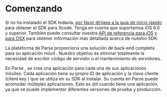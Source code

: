 # Comenzando
 
Si no ha instalado el SDK todavía, [por favor diríjase a la guía de inicio rápido](/apps/quickstart)  para obtener el SDK para Xcode. Tenga en cuenta que soportamos iOS 6.0 y superior. También puede consultar nuestra [API de referencia para iOS](/docs/ios/api) y [para OSX](/docs/osx/api) para obtener información más detallada acerca de nuestro SDK.
 
La plataforma de Parse proporciona una solución de back-end completa para su aplicación móvil . Nuestro objetivo es eliminar totalmente la necesidad de escribir código de servidor o el mantenimiento de servidores.
 
En Parse , se crea una aplicación para cada una de sus aplicaciones móviles. Cada aplicación tiene su propio ID de aplicación y la clave cliente (client key ) que se utiliza en su SDK al instalar. Su cuenta en Parse puede acomodar múltiples aplicaciones. Esto es útil cuando tiene una aplicación, ya que se puede implementar diferentes versiones de prueba y producción.
